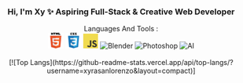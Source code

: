 <h3 align="center">Hi, I'm Xy ✨ Aspiring Full-Stack & Creative Web Developer</h3>

<div align="center">
Languages And Tools :
</div>
<div align="center">
<img alt="HTML5" width="32px" src="https://raw.githubusercontent.com/github/explore/80688e429a7d4ef2fca1e82350fe8e3517d3494d/topics/html/html.png" border="solid 2px"/>
<img alt="CSS3" width="32px" src="https://raw.githubusercontent.com/github/explore/80688e429a7d4ef2fca1e82350fe8e3517d3494d/topics/css/css.png" />
<img alt="JS" width="30px" src="https://raw.githubusercontent.com/github/explore/80688e429a7d4ef2fca1e82350fe8e3517d3494d/topics/javascript/javascript.png" />
<img alt="Blender" width="28px" src="https://github.com/xyrasanlorenzo/xyrasanlorenzo/blob/2c5613e1c0a5dc292261cb39fc1cd8349208b8bb/images/Blender_logo_no_text.svg_.png" />
<img alt="Photoshop" width="32px" src="https://github.com/xyrasanlorenzo/xyrasanlorenzo/blob/2c5613e1c0a5dc292261cb39fc1cd8349208b8bb/images/photoshop-logo-0.png" />
<img alt="AI" width="30px" src="https://github.com/xyrasanlorenzo/xyrasanlorenzo/blob/ef86fa03c36df020744c92c771880b6af78731a9/images/illustrator_logo.png" />
</div><br>

<div align="center">
  [![Top Langs](https://github-readme-stats.vercel.app/api/top-langs/?username=xyrasanlorenzo&layout=compact)]
</div><br>





